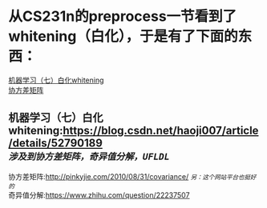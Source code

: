 # 从CS231n的preprocess一节看到了whitening（白化），于是有了下面的东西：
[机器学习（七）白化whitening](https://blog.csdn.net/haoji007/article/details/52790189 "源码实现涉及到协方差矩阵，奇异值分解，UFLDL")<br>
[协方差矩阵](http://pinkyjie.com/2010/08/31/covariance/ "另：这个网站平台也挺好的")<br>


机器学习（七）白化whitening:https://blog.csdn.net/haoji007/article/details/52790189<br>
*`涉及到协方差矩阵，奇异值分解，UFLDL`*<br>
--
协方差矩阵:http://pinkyjie.com/2010/08/31/covariance/ *`另：这个网站平台也挺好的`*<br>
奇异值分解:https://www.zhihu.com/question/22237507<br>
